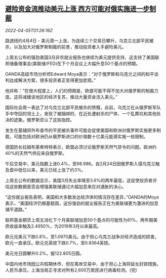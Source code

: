 <!--1649122263000-->
[避险资金流推动美元上涨 西方可能对俄实施进一步制裁](https://cn.reuters.com/article/global-fx-ny-ru-0405-idCNKCS2LX031)
------

<div><i>2022-04-05T01:26:16Z</i></div><p>路透纽约4月4日 - 美元周一上涨，为连续三个交易日攀升，乌克兰北部平民被杀，以及加大对俄罗斯制裁的前景，推动投资者入手避险美元。</p><p>上周五公布的强劲美国3月非农就业报告也继续为美元提供支持，这支持了美国联邦储备理事会(美联储/FED)在下个月会议上大幅升息50个基点的预期。</p><p>OANDA高级市场分析师Edward Moya表示：“对于俄罗斯和乌克兰之间的和平谈判达成解决方案，很多投资者正变得更加悲观。”</p><p>他并称：“在很大程度上，人们的预期是，欧盟可能不得不加大对俄罗斯的制裁力度。这将减缓该地区的经济复苏，推动大量资金流入美元。”</p><p>国际社会周一表达了对乌克兰北部平民被杀的愤慨，此前，乌克兰在从俄罗斯军队手中夺回的领土上，发现了被捆绑的、在近处遭射杀的尸体、一个乱葬坑和其他处决的迹象。俄罗斯否认了这些指控。</p><p>发生在基辅郊外布查市的平民被杀事件可能会促使美国和欧洲对俄罗斯实施更多制裁，可能包括对欧洲仍从俄罗斯进口的价值数十亿美元能源实施一些限制。</p><p>德国防长拉姆布莱希特特表示，欧盟必须讨论俄罗斯天然气禁令的问题。欧洲约40%的天然气供应来自俄罗斯。</p><p>午后交易中，美元指数上涨0.4%，至98.986。自2月24日因俄罗斯入侵乌克兰触及盘中低位以来，美元已经上涨了约3%。</p><p>上周五公布的数据显示，美国3月失业率降至3.6%的两年最低，这促使投资者评估这些数据是否会增强美联储通过大幅加息来应对通胀的决心。</p><p>“这份就业报告表明，美国和大多数发达经济体的情况存在差异，”OANDA的Moya表示，“美国经济仍根基稳固，这份强劲的就业报告正在为美联储更为激进的加息铺平道路。”</p><p>联邦基金期货上周五消化下个月美联储加息50个基点的可能性为81%，两年期美债收益率触及2.4950%，为2019年3月以来最高。</p><p>欧元兑美元下跌0.8%，至1.0970美元。由于担心乌克兰战争对经济造成的损害，欧元一直承压。欧元兑英镑下跌0.7%，至0.8364英镑。</p><p>美元兑日圆攀升0.2%，报122.805日圆。</p><p>中国内地市场因公共假期休市，但在离岸交易中，由于担心上海将延长封锁措施，人民币承压。上海当局正寻求对所有2,600万居民进行病毒检测。(完)</p>
